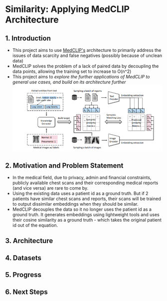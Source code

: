 # Similarity: Applying MedCLIP Architecture

## 1. Introduction
- This project aims to use [MedCLIP's](https://arxiv.org/pdf/2210.10163) architecture to primarily address the issues of data scarcity and false negatives (possibly because of unclean data)
- MedCLIP solves the problem of a lack of paired data by decoupling the data points, allowing the training set to increase to O(n^2)
- This project aims to *explore the further applications of MedCLIP to general use cases, and build on its architecture further*
![Architecture](./architecture.png)

## 2. Motivation and Problem Statement
- In the medical field, due to privacy, admin and financial constraints, publicly available chest scans and their corresponding medical reports (and vice versa) are rare to come by.
- Using the existing data uses a patient id as a ground truth. But if 2 patients have similar chest scans and reports, their scans will be trained to output dissimilar embeddings when they should be similar.
- MedCLIP decouples the data so it no longer uses the patient id as a ground truth. It generates embeddings using lightweight tools and uses their cosine similarity as a ground truth - which takes the original patient id out of the equation.

## 3. Architecture

## 4. Datasets

## 5. Progress

## 6. Next Steps